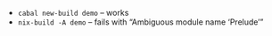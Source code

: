 * `cabal new-build demo` – works
* `nix-build -A demo` – fails with “Ambiguous module name ‘Prelude’”
